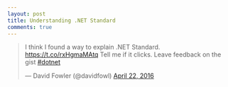 ```yaml
---
layout: post
title: Understanding .NET Standard
comments: true
---
```

<blockquote class="twitter-tweet" data-lang="en"><p lang="en" dir="ltr">I think I found a way to explain .NET Standard. <a href="https://t.co/rxHgmaMAtq">https://t.co/rxHgmaMAtq</a> Tell me if it clicks. Leave feedback on the gist <a href="https://twitter.com/hashtag/dotnet?src=hash">#dotnet</a></p>&mdash; David Fowler (@davidfowl) <a href="https://twitter.com/davidfowl/status/723413032399839232">April 22, 2016</a></blockquote> <script async src="//platform.twitter.com/widgets.js" charset="utf-8"></script>